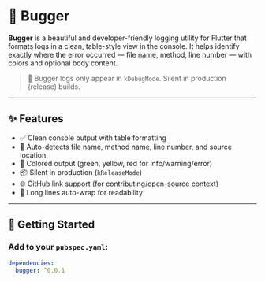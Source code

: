 # 🐞 Bugger

**Bugger** is a beautiful and developer-friendly logging utility for Flutter that formats logs in a clean, table-style view in the console. It helps identify exactly where the error occurred — file name, method, line number — with colors and optional body content.

> 🧪 Bugger logs only appear in `kDebugMode`. Silent in production (release) builds.

---

## ✨ Features

- ✅ Clean console output with table formatting
- 📍 Auto-detects file name, method name, line number, and source location
- 🌈 Colored output (green, yellow, red for info/warning/error)
- 📦 Silent in production (`kReleaseMode`)
- 🌐 GitHub link support (for contributing/open-source context)
- 🔄 Long lines auto-wrap for readability

---

## 🚀 Getting Started

### Add to your `pubspec.yaml`:

```yaml
dependencies:
  bugger: ^0.0.1
